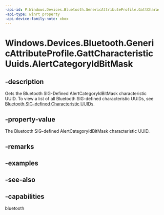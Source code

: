 ```yaml
---
-api-id: P:Windows.Devices.Bluetooth.GenericAttributeProfile.GattCharacteristicUuids.AlertCategoryIdBitMask
-api-type: winrt property
-api-device-family-note: xbox
---
```


<!-- Property syntax
public System.Guid AlertCategoryIdBitMask { get; }
-->

# Windows.Devices.Bluetooth.GenericAttributeProfile.GattCharacteristicUuids.AlertCategoryIdBitMask

## -description
Gets the Bluetooth SIG-Defined AlertCategoryIdBitMask characteristic UUID. To view a list of all Bluetooth SIG-defined characteristic UUIDs, see [Bluetooth SIG-defined Characteristic UUIDs](https://go.microsoft.com/fwlink/p/?LinkId=391800).

## -property-value
The Bluetooth SIG-defined AlertCategoryIdBitMask characteristic UUID.

## -remarks

## -examples

## -see-also

## -capabilities
bluetooth
